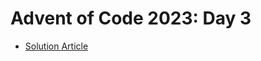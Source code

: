 # Advent of Code 2023: Day 3

- [Solution Article](https://open.substack.com/pub/simontoth/p/daily-bite-of-c-advent-of-code-day-5ab?r=1g4l8a&utm_campaign=post&utm_medium=web)